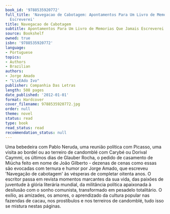 ```yaml
---
book_id: '9788535920772'
full_title: 'Navegacao de Cabotagem: Apontamentos Para Um Livro de Memorias Que Jamais
  Escreverei'
title: Navegacao de Cabotagem
subtitle: Apontamentos Para Um Livro de Memorias Que Jamais Escreverei
source: Bookshelf
owned: true
isbn: '9788535920772'
language:
- Portuguese
topics:
- Authors
- Brazilian
authors:
- Jorge Amado
- "L\xEAdo Ivo"
publisher: Companhia Das Letras
length: 508 pages
date_published: '2012-01-01'
format: Hardcover
cover_filename: 9788535920772.jpg
order: null
theme: novel
status: read
type: book
read_status: read
recommendation_status: null
---
```

Uma bebedeira com Pablo Neruda, uma reunião política com Picasso, uma visita ao bordel ou ao terreiro de candomblé com Carybé ou Dorival Caymmi, os últimos dias de Glauber Rocha, o pedido de casamento de Miúcha feito em nome de João Gilberto - dezenas de cenas como essas são evocadas com ternura e humor por Jorge Amado, que escreveu 'Navegação de cabotagem' às vésperas de completar oitenta anos. O escritor passa em revista momentos marcantes da sua vida, das paixões de juventude à glória literária mundial, da militância política apaixonada à desilusão com o sonho comunista, transformado em pesadelo totalitário. O exílio, as amizades, os amores, o aprendizado da cultura popular nas fazendas de cacau, nos prostíbulos e nos terreiros de candomblé, tudo isso se mistura nestas páginas.
